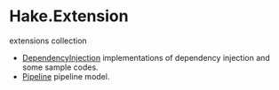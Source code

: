 # Hake.Extension
extensions collection

- [DependencyInjection](https://github.com/lzl1918/Hake.Extension.DependencyInjection) implementations of dependency injection and some sample codes.
- [Pipeline](https://github.com/lzl1918/Hake.Extension.Pipeline) pipeline model.